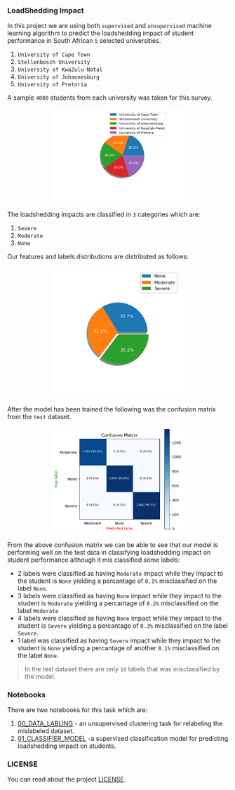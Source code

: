 ### LoadShedding Impact

In this project we are using both `supervised` and `unsupervised` machine learning algorithm to predict the loadshedding impact of student performance in South African `5` selected universities.

1. `University of Cape Town`
2. `Stellenbosch University`
3. `University of KwaZulu-Natal`
4. `University of Johannesburg`
5. `University of Pretoria`

A sample `4000` students from each university was taken for this survey.

<p align="center"><img src="images/univesities.png" alt="ic" width="300"> </p>

The loadshedding impacts are classified in `3` categories which are:

1. `Severe`
2. `Moderate`
3. `None`

Our features and labels distributions are distributed as follows:

<p align="center"><img src="images/labels.png" alt="ic" width="300"> </p>

After the model has been trained the following was the confusion matrix from the `test` dataset.

<p align="center"><img src="images/cm.png" alt="ic" width="300"> </p>

From the above confusion matrix we can be able to see that our model is performing well on the test data in classifying loadshedding impact on student performance although it mis classified some labels:

- 2 labels were classified as having `Moderate` impact while they impact to the student is `None` yielding a percantage of `0.1%` misclassified on the label `None`.
- 3 labels were classified as having `None` impact while they impact to the student is `Moderate` yielding a percantage of `0.2%` misclassified on the label `Moderate`
- 4 labels were classified as having `None` impact while they impact to the student is `Severe` yielding a percantage of `0.3%` misclassified on the label `Severe`.
- 1 label was classified as having `Severe` impact while they impact to the student is `None` yielding a percantage of another `0.1%` misclassified on the label `None`.

> In the test dataset there are only `10` labels that was misclassified by the model.

### Notebooks

There are two notebooks for this task which are:

1. [00_DATA_LABLING](/00_DATA_LABLING.ipynb) - an unsupervised clustering task for relabeling the mislabeled dataset.
2. [01_CLASSIFIER_MODEL](/01_CLASSIFIER_MODEL.ipynb) -a supervised classification model for predicting loadshedding impact on students.

### LICENSE

You can read about the project [LICENSE](/LICENSE).
